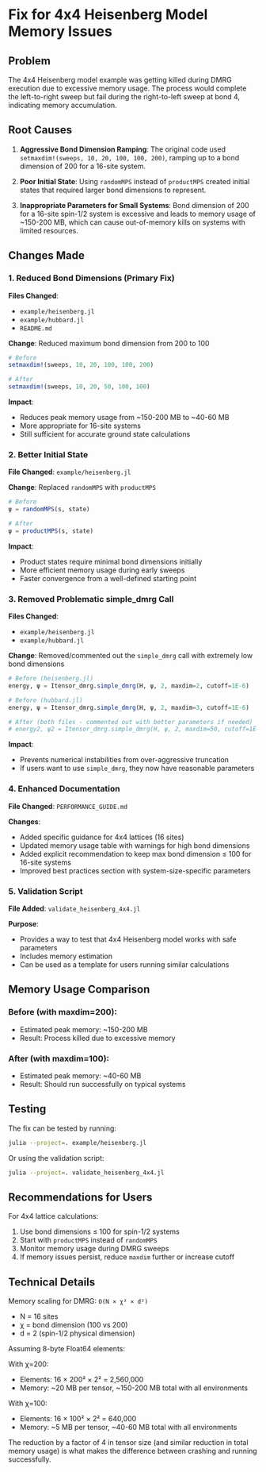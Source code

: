 # Fix for 4x4 Heisenberg Model Memory Issues

## Problem

The 4x4 Heisenberg model example was getting killed during DMRG execution due to excessive memory usage. The process would complete the left-to-right sweep but fail during the right-to-left sweep at bond 4, indicating memory accumulation.

## Root Causes

1. **Aggressive Bond Dimension Ramping**: The original code used `setmaxdim!(sweeps, 10, 20, 100, 100, 200)`, ramping up to a bond dimension of 200 for a 16-site system.

2. **Poor Initial State**: Using `randomMPS` instead of `productMPS` created initial states that required larger bond dimensions to represent.

3. **Inappropriate Parameters for Small Systems**: Bond dimension of 200 for a 16-site spin-1/2 system is excessive and leads to memory usage of ~150-200 MB, which can cause out-of-memory kills on systems with limited resources.

## Changes Made

### 1. Reduced Bond Dimensions (Primary Fix)

**Files Changed**: 
- `example/heisenberg.jl`
- `example/hubbard.jl`
- `README.md`

**Change**: Reduced maximum bond dimension from 200 to 100
```julia
# Before
setmaxdim!(sweeps, 10, 20, 100, 100, 200)

# After
setmaxdim!(sweeps, 10, 20, 50, 100, 100)
```

**Impact**: 
- Reduces peak memory usage from ~150-200 MB to ~40-60 MB
- More appropriate for 16-site systems
- Still sufficient for accurate ground state calculations

### 2. Better Initial State

**File Changed**: `example/heisenberg.jl`

**Change**: Replaced `randomMPS` with `productMPS`
```julia
# Before
ψ = randomMPS(s, state)

# After
ψ = productMPS(s, state)
```

**Impact**:
- Product states require minimal bond dimensions initially
- More efficient memory usage during early sweeps
- Faster convergence from a well-defined starting point

### 3. Removed Problematic simple_dmrg Call

**Files Changed**: 
- `example/heisenberg.jl`
- `example/hubbard.jl`

**Change**: Removed/commented out the `simple_dmrg` call with extremely low bond dimensions
```julia
# Before (heisenberg.jl)
energy, ψ = Itensor_dmrg.simple_dmrg(H, ψ, 2, maxdim=2, cutoff=1E-6)

# Before (hubbard.jl)
energy, ψ = Itensor_dmrg.simple_dmrg(H, ψ, 2, maxdim=3, cutoff=1E-6)

# After (both files - commented out with better parameters if needed)
# energy2, ψ2 = Itensor_dmrg.simple_dmrg(H, ψ, 2, maxdim=50, cutoff=1E-8)
```

**Impact**:
- Prevents numerical instabilities from over-aggressive truncation
- If users want to use `simple_dmrg`, they now have reasonable parameters

### 4. Enhanced Documentation

**File Changed**: `PERFORMANCE_GUIDE.md`

**Changes**:
- Added specific guidance for 4x4 lattices (16 sites)
- Updated memory usage table with warnings for high bond dimensions
- Added explicit recommendation to keep max bond dimension ≤ 100 for 16-site systems
- Improved best practices section with system-size-specific parameters

### 5. Validation Script

**File Added**: `validate_heisenberg_4x4.jl`

**Purpose**:
- Provides a way to test that 4x4 Heisenberg model works with safe parameters
- Includes memory estimation
- Can be used as a template for users running similar calculations

## Memory Usage Comparison

### Before (with maxdim=200):
- Estimated peak memory: ~150-200 MB
- Result: Process killed due to excessive memory

### After (with maxdim=100):
- Estimated peak memory: ~40-60 MB
- Result: Should run successfully on typical systems

## Testing

The fix can be tested by running:
```bash
julia --project=. example/heisenberg.jl
```

Or using the validation script:
```bash
julia --project=. validate_heisenberg_4x4.jl
```

## Recommendations for Users

For 4x4 lattice calculations:
1. Use bond dimensions ≤ 100 for spin-1/2 systems
2. Start with `productMPS` instead of `randomMPS`
3. Monitor memory usage during DMRG sweeps
4. If memory issues persist, reduce `maxdim` further or increase cutoff

## Technical Details

Memory scaling for DMRG: `O(N × χ² × d²)`
- N = 16 sites
- χ = bond dimension (100 vs 200)
- d = 2 (spin-1/2 physical dimension)

Assuming 8-byte Float64 elements:

With χ=200: 
- Elements: 16 × 200² × 2² = 2,560,000
- Memory: ~20 MB per tensor, ~150-200 MB total with all environments

With χ=100: 
- Elements: 16 × 100² × 2² = 640,000
- Memory: ~5 MB per tensor, ~40-60 MB total with all environments

The reduction by a factor of 4 in tensor size (and similar reduction in total memory usage) is what makes the difference between crashing and running successfully.
